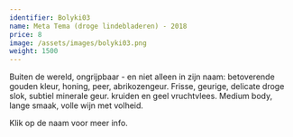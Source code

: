 ```yaml
---
identifier: Bolyki03
name: Meta Tema (droge lindebladeren) - 2018
price: 8
image: /assets/images/bolyki03.png
weight: 1500
---
```

Buiten de wereld, ongrijpbaar - en niet alleen in zijn naam: betoverende gouden kleur,
honing, peer, abrikozengeur. Frisse, geurige, delicate droge slok, subtiel minerale
geur. kruiden en geel vruchtvlees. Medium body, lange smaak, volle wijn met volheid.

Klik op de naam voor meer info.
